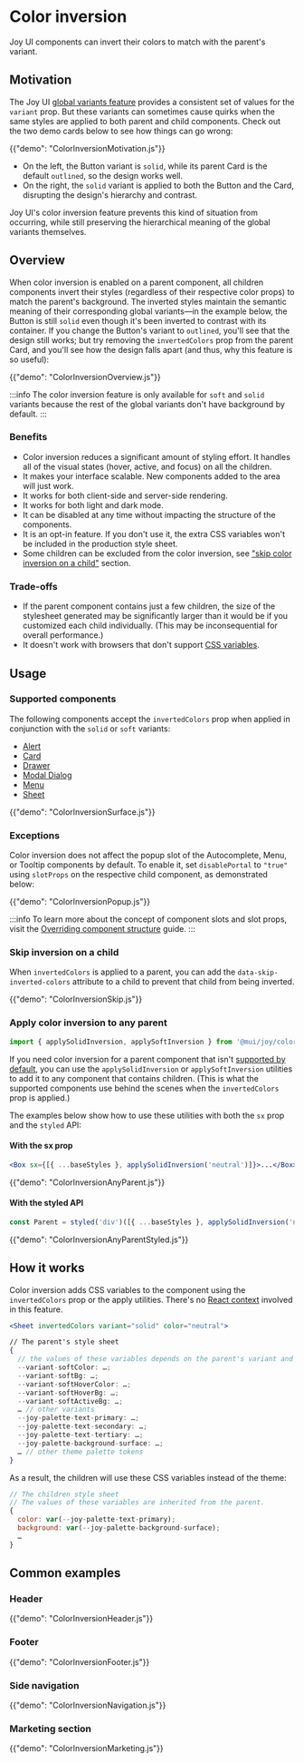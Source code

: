 # Color inversion

<p class="description">Joy UI components can invert their colors to match with the parent's variant.</p>

## Motivation

The Joy UI [global variants feature](/joy-ui/main-features/global-variants/) provides a consistent set of values for the `variant` prop.
But these variants can sometimes cause quirks when the same styles are applied to both parent and child components.
Check out the two demo cards below to see how things can go wrong:

{{"demo": "ColorInversionMotivation.js"}}

- On the left, the Button variant is `solid`, while its parent Card is the default `outlined`, so the design works well.
- On the right, the `solid` variant is applied to both the Button and the Card, disrupting the design's hierarchy and contrast.

Joy UI's color inversion feature prevents this kind of situation from occurring, while still preserving the hierarchical meaning of the global variants themselves.

## Overview

When color inversion is enabled on a parent component, all children components invert their styles (regardless of their respective color props) to match the parent's background.
The inverted styles maintain the semantic meaning of their corresponding global variants—in the example below, the Button is still `solid` even though it's been inverted to contrast with its container.
If you change the Button's variant to `outlined`, you'll see that the design still works; but try removing the `invertedColors` prop from the parent Card, and you'll see how the design falls apart (and thus, why this feature is so useful):

{{"demo": "ColorInversionOverview.js"}}

:::info
The color inversion feature is only available for `soft` and `solid` variants because the rest of the global variants don't have background by default.
:::

### Benefits

- Color inversion reduces a significant amount of styling effort. It handles all of the visual states (hover, active, and focus) on all the children.
- It makes your interface scalable. New components added to the area will just work.
- It works for both client-side and server-side rendering.
- It works for both light and dark mode.
- It can be disabled at any time without impacting the structure of the components.
- It is an opt-in feature. If you don't use it, the extra CSS variables won't be included in the production style sheet.
- Some children can be excluded from the color inversion, see ["skip color inversion on a child"](#skip-color-inversion-on-a-child) section.

### Trade-offs

- If the parent component contains just a few children, the size of the stylesheet generated may be significantly larger than it would be if you customized each child individually. (This may be inconsequential for overall performance.)
- It doesn't work with browsers that don't support [CSS variables](https://caniuse.com/css-variables).

## Usage

### Supported components

The following components accept the `invertedColors` prop when applied in conjunction with the `solid` or `soft` variants:

- [Alert](/joy-ui/react-alert/)
- [Card](/joy-ui/react-card/)
- [Drawer](/joy-ui/react-drawer/)
- [Modal Dialog](/joy-ui/react-modal/#modal-dialog)
- [Menu](/joy-ui/react-menu/)
- [Sheet](/joy-ui/react-sheet/)

{{"demo": "ColorInversionSurface.js"}}

### Exceptions

Color inversion does not affect the popup slot of the Autocomplete, Menu, or Tooltip components by default.
To enable it, set `disablePortal` to `"true"` using `slotProps` on the respective child component, as demonstrated below:

{{"demo": "ColorInversionPopup.js"}}

:::info
To learn more about the concept of component slots and slot props, visit the [Overriding component structure](/joy-ui/customization/overriding-component-structure/) guide.
:::

### Skip inversion on a child

When `invertedColors` is applied to a parent, you can add the `data-skip-inverted-colors` attribute to a child to prevent that child from being inverted.

{{"demo": "ColorInversionSkip.js"}}

### Apply color inversion to any parent

```js
import { applySolidInversion, applySoftInversion } from '@mui/joy/colorInversion';
```

If you need color inversion for a parent component that isn't [supported by default](#supported-components), you can use the `applySolidInversion` or `applySoftInversion` utilities to add it to any component that contains children.
(This is what the supported components use behind the scenes when the `invertedColors` prop is applied.)

The examples below show how to use these utilities with both the `sx` prop and the `styled` API:

#### With the sx prop

```jsx
<Box sx={[{ ...baseStyles }, applySolidInversion('neutral')]}>...</Box>
```

{{"demo": "ColorInversionAnyParent.js"}}

#### With the styled API

```jsx
const Parent = styled('div')([{ ...baseStyles }, applySolidInversion('neutral')]);
```

{{"demo": "ColorInversionAnyParentStyled.js"}}

## How it works

Color inversion adds CSS variables to the component using the `invertedColors` prop or the apply utilities. There's no [React context](https://react.dev/learn/passing-data-deeply-with-context) involved in this feature.

```jsx
<Sheet invertedColors variant="solid" color="neutral">

// The parent's style sheet
{
  // the values of these variables depends on the parent's variant and color.
  --variant-softColor: …;
  --variant-softBg: …;
  --variant-softHoverColor: …;
  --variant-softHoverBg: …;
  --variant-softActiveBg: …;
  … // other variants
  --joy-palette-text-primary: …;
  --joy-palette-text-secondary: …;
  --joy-palette-text-tertiary: …;
  --joy-palette-background-surface: …;
  … // other theme palette tokens
}
```

As a result, the children will use these CSS variables instead of the theme:

```jsx
// The children style sheet
// The values of these variables are inherited from the parent.
{
  color: var(--joy-palette-text-primary);
  background: var(--joy-palette-background-surface);
  …
}
```

## Common examples

### Header

{{"demo": "ColorInversionHeader.js"}}

### Footer

{{"demo": "ColorInversionFooter.js"}}

### Side navigation

{{"demo": "ColorInversionNavigation.js"}}

### Marketing section

{{"demo": "ColorInversionMarketing.js"}}

